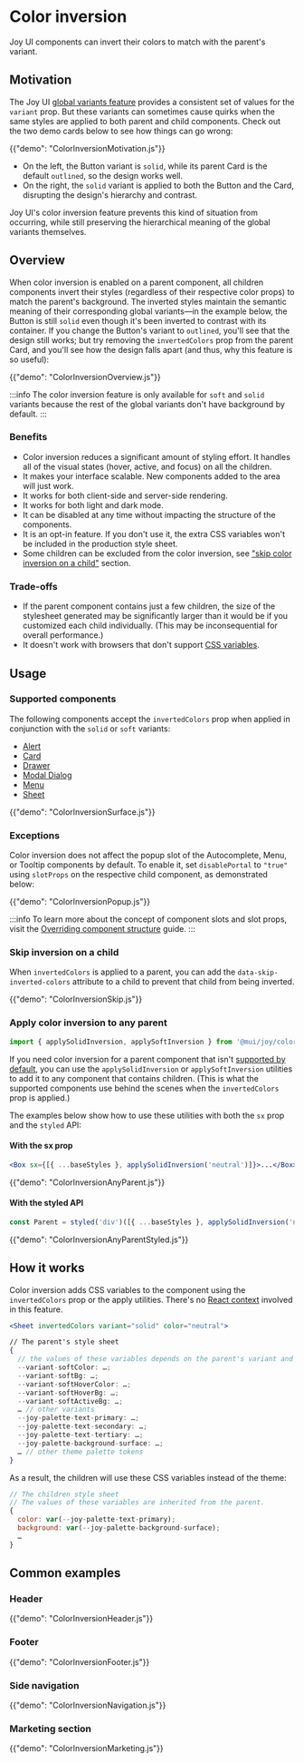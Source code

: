 # Color inversion

<p class="description">Joy UI components can invert their colors to match with the parent's variant.</p>

## Motivation

The Joy UI [global variants feature](/joy-ui/main-features/global-variants/) provides a consistent set of values for the `variant` prop.
But these variants can sometimes cause quirks when the same styles are applied to both parent and child components.
Check out the two demo cards below to see how things can go wrong:

{{"demo": "ColorInversionMotivation.js"}}

- On the left, the Button variant is `solid`, while its parent Card is the default `outlined`, so the design works well.
- On the right, the `solid` variant is applied to both the Button and the Card, disrupting the design's hierarchy and contrast.

Joy UI's color inversion feature prevents this kind of situation from occurring, while still preserving the hierarchical meaning of the global variants themselves.

## Overview

When color inversion is enabled on a parent component, all children components invert their styles (regardless of their respective color props) to match the parent's background.
The inverted styles maintain the semantic meaning of their corresponding global variants—in the example below, the Button is still `solid` even though it's been inverted to contrast with its container.
If you change the Button's variant to `outlined`, you'll see that the design still works; but try removing the `invertedColors` prop from the parent Card, and you'll see how the design falls apart (and thus, why this feature is so useful):

{{"demo": "ColorInversionOverview.js"}}

:::info
The color inversion feature is only available for `soft` and `solid` variants because the rest of the global variants don't have background by default.
:::

### Benefits

- Color inversion reduces a significant amount of styling effort. It handles all of the visual states (hover, active, and focus) on all the children.
- It makes your interface scalable. New components added to the area will just work.
- It works for both client-side and server-side rendering.
- It works for both light and dark mode.
- It can be disabled at any time without impacting the structure of the components.
- It is an opt-in feature. If you don't use it, the extra CSS variables won't be included in the production style sheet.
- Some children can be excluded from the color inversion, see ["skip color inversion on a child"](#skip-color-inversion-on-a-child) section.

### Trade-offs

- If the parent component contains just a few children, the size of the stylesheet generated may be significantly larger than it would be if you customized each child individually. (This may be inconsequential for overall performance.)
- It doesn't work with browsers that don't support [CSS variables](https://caniuse.com/css-variables).

## Usage

### Supported components

The following components accept the `invertedColors` prop when applied in conjunction with the `solid` or `soft` variants:

- [Alert](/joy-ui/react-alert/)
- [Card](/joy-ui/react-card/)
- [Drawer](/joy-ui/react-drawer/)
- [Modal Dialog](/joy-ui/react-modal/#modal-dialog)
- [Menu](/joy-ui/react-menu/)
- [Sheet](/joy-ui/react-sheet/)

{{"demo": "ColorInversionSurface.js"}}

### Exceptions

Color inversion does not affect the popup slot of the Autocomplete, Menu, or Tooltip components by default.
To enable it, set `disablePortal` to `"true"` using `slotProps` on the respective child component, as demonstrated below:

{{"demo": "ColorInversionPopup.js"}}

:::info
To learn more about the concept of component slots and slot props, visit the [Overriding component structure](/joy-ui/customization/overriding-component-structure/) guide.
:::

### Skip inversion on a child

When `invertedColors` is applied to a parent, you can add the `data-skip-inverted-colors` attribute to a child to prevent that child from being inverted.

{{"demo": "ColorInversionSkip.js"}}

### Apply color inversion to any parent

```js
import { applySolidInversion, applySoftInversion } from '@mui/joy/colorInversion';
```

If you need color inversion for a parent component that isn't [supported by default](#supported-components), you can use the `applySolidInversion` or `applySoftInversion` utilities to add it to any component that contains children.
(This is what the supported components use behind the scenes when the `invertedColors` prop is applied.)

The examples below show how to use these utilities with both the `sx` prop and the `styled` API:

#### With the sx prop

```jsx
<Box sx={[{ ...baseStyles }, applySolidInversion('neutral')]}>...</Box>
```

{{"demo": "ColorInversionAnyParent.js"}}

#### With the styled API

```jsx
const Parent = styled('div')([{ ...baseStyles }, applySolidInversion('neutral')]);
```

{{"demo": "ColorInversionAnyParentStyled.js"}}

## How it works

Color inversion adds CSS variables to the component using the `invertedColors` prop or the apply utilities. There's no [React context](https://react.dev/learn/passing-data-deeply-with-context) involved in this feature.

```jsx
<Sheet invertedColors variant="solid" color="neutral">

// The parent's style sheet
{
  // the values of these variables depends on the parent's variant and color.
  --variant-softColor: …;
  --variant-softBg: …;
  --variant-softHoverColor: …;
  --variant-softHoverBg: …;
  --variant-softActiveBg: …;
  … // other variants
  --joy-palette-text-primary: …;
  --joy-palette-text-secondary: …;
  --joy-palette-text-tertiary: …;
  --joy-palette-background-surface: …;
  … // other theme palette tokens
}
```

As a result, the children will use these CSS variables instead of the theme:

```jsx
// The children style sheet
// The values of these variables are inherited from the parent.
{
  color: var(--joy-palette-text-primary);
  background: var(--joy-palette-background-surface);
  …
}
```

## Common examples

### Header

{{"demo": "ColorInversionHeader.js"}}

### Footer

{{"demo": "ColorInversionFooter.js"}}

### Side navigation

{{"demo": "ColorInversionNavigation.js"}}

### Marketing section

{{"demo": "ColorInversionMarketing.js"}}

